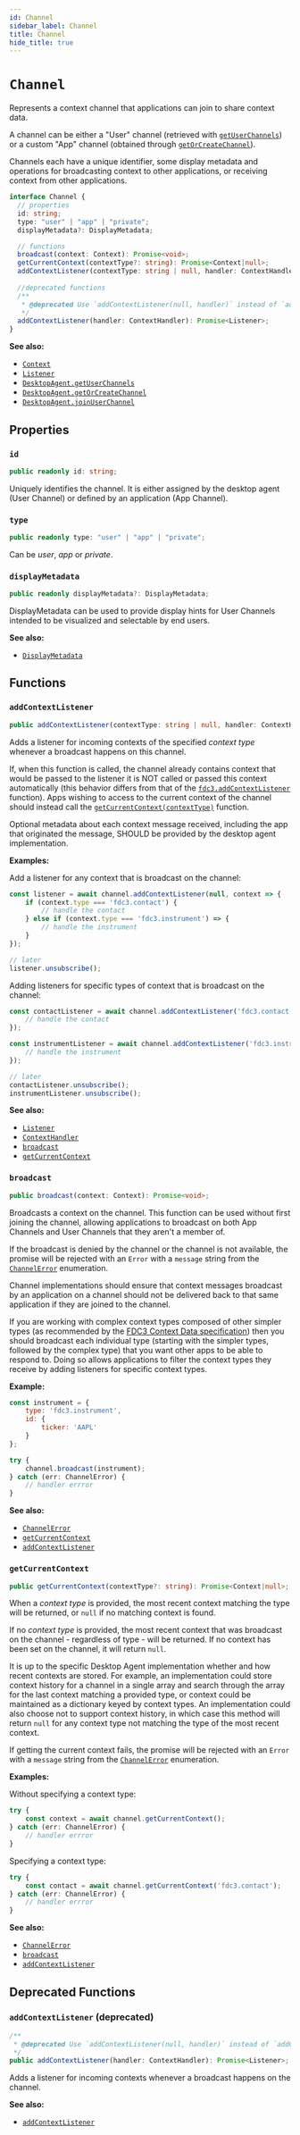 ```yaml
---
id: Channel
sidebar_label: Channel
title: Channel
hide_title: true
---
```

# `Channel`

Represents a context channel that applications can join to share context data.

A channel can be either a "User" channel (retrieved with [`getUserChannels`](DesktopAgent#getuserchannels)) or a custom "App" channel (obtained through [`getOrCreateChannel`](DesktopAgent#getorcreatechannel)).

Channels each have a unique identifier, some display metadata and operations for broadcasting context to other applications, or receiving context from other applications.

```ts
interface Channel {
  // properties
  id: string;
  type: "user" | "app" | "private";
  displayMetadata?: DisplayMetadata;

  // functions
  broadcast(context: Context): Promise<void>;
  getCurrentContext(contextType?: string): Promise<Context|null>;
  addContextListener(contextType: string | null, handler: ContextHandler): Promise<Listener>;
  
  //deprecated functions
  /**
   * @deprecated Use `addContextListener(null, handler)` instead of `addContextListener(handler)`
   */
  addContextListener(handler: ContextHandler): Promise<Listener>;
}
```

**See also:**

* [`Context`](Types#context)
* [`Listener`](Types#listener)
* [`DesktopAgent.getUserChannels`](DesktopAgent#getuserchannels)
* [`DesktopAgent.getOrCreateChannel`](DesktopAgent#getorcreatechannel)
* [`DesktopAgent.joinUserChannel`](DesktopAgent#joinuserchannel)

## Properties

### `id`

```ts
public readonly id: string;
```

Uniquely identifies the channel. It is either assigned by the desktop agent (User Channel) or defined by an application (App Channel).

### `type`

```ts
public readonly type: "user" | "app" | "private";
```

Can be _user_,  _app_ or _private_.

### `displayMetadata`

```ts
public readonly displayMetadata?: DisplayMetadata;
```

DisplayMetadata can be used to provide display hints for User Channels intended to be visualized and selectable by end users.

**See also:**

* [`DisplayMetadata`](Metadata#displaymetadata)

## Functions

### `addContextListener`

```ts
public addContextListener(contextType: string | null, handler: ContextHandler): Promise<Listener>;
```

Adds a listener for incoming contexts of the specified _context type_ whenever a broadcast happens on this channel.

If, when this function is called, the channel already contains context that would be passed to the listener it is NOT called or passed this context automatically (this behavior differs from that of the [`fdc3.addContextListener`](DesktopAgent#addcontextlistener) function). Apps wishing to access to the current context of the channel should instead call the [`getCurrentContext(contextType)`](#getcurrentcontext) function.

Optional metadata about each context message received, including the app that originated the message, SHOULD be provided by the desktop agent implementation.

**Examples:**

Add a listener for any context that is broadcast on the channel:

```ts
const listener = await channel.addContextListener(null, context => {
    if (context.type === 'fdc3.contact') {
        // handle the contact
    } else if (context.type === 'fdc3.instrument') => {
        // handle the instrument
    }
});

// later
listener.unsubscribe();
```

Adding listeners for specific types of context that is broadcast on the channel:

```ts
const contactListener = await channel.addContextListener('fdc3.contact', contact => {
    // handle the contact
});

const instrumentListener = await channel.addContextListener('fdc3.instrument', instrument => {
    // handle the instrument
});

// later
contactListener.unsubscribe();
instrumentListener.unsubscribe();
```

**See also:**

* [`Listener`](Types#listener)
* [`ContextHandler`](Types#contexthandler)
* [`broadcast`](#broadcast)
* [`getCurrentContext`](#getcurrentcontext)

### `broadcast`

```typescript
public broadcast(context: Context): Promise<void>;
```

Broadcasts a context on the channel. This function can be used without first joining the channel, allowing applications to broadcast on both App Channels and User Channels that they aren't a member of.

If the broadcast is denied by the channel or the channel is not available, the promise will be rejected with an `Error` with a `message` string from the [`ChannelError`](Errors#channelerror) enumeration.

Channel implementations should ensure that context messages broadcast by an application on a channel should not be delivered back to that same application if they are joined to the channel.

If you are working with complex context types composed of other simpler types (as recommended by the [FDC3 Context Data specification](../../context/spec#assumptions)) then you should broadcast each individual type (starting with the simpler types, followed by the complex type) that you want other apps to be able to respond to. Doing so allows applications to filter the context types they receive by adding listeners for specific context types.

**Example:**

```javascript
const instrument = {
    type: 'fdc3.instrument',
    id: {
        ticker: 'AAPL'
    }
};

try {
    channel.broadcast(instrument);
} catch (err: ChannelError) {
    // handler errror
}
```

**See also:**

* [`ChannelError`](Errors#channelerror)
* [`getCurrentContext`](#getcurrentcontext)
* [`addContextListener`](#addcontextlistener)

### `getCurrentContext`

```ts
public getCurrentContext(contextType?: string): Promise<Context|null>;
```

When a _context type_ is provided, the most recent context matching the type will be returned, or `null` if no matching context is found.

If no _context type_ is provided, the most recent context that was broadcast on the channel - regardless of type - will be returned.  If no context has been set on the channel, it will return `null`.

It is up to the specific Desktop Agent implementation whether and how recent contexts are stored. For example, an implementation could store context history for a channel in a single array and search through the array for the last context matching a provided type, or context could be maintained as a dictionary keyed by context types. An implementation could also choose not to support context history, in which case this method will return `null` for any context type not matching the type of the most recent context.

If getting the current context fails, the promise will be rejected with an `Error` with a `message` string from the [`ChannelError`](Errors#channelerror) enumeration.

**Examples:**

Without specifying a context type:

```ts
try {
    const context = await channel.getCurrentContext();
} catch (err: ChannelError) {
    // handler errror
}
```

Specifying a context type:

```ts
try {
    const contact = await channel.getCurrentContext('fdc3.contact');
} catch (err: ChannelError) {
    // handler errror
}
```

**See also:**

* [`ChannelError`](Errors#channelerror)
* [`broadcast`](#broadcast)
* [`addContextListener`](#addcontextlistener)

## Deprecated Functions

### `addContextListener` (deprecated)

```ts
/**
 * @deprecated Use `addContextListener(null, handler)` instead of `addContextListener(handler)`
 */
public addContextListener(handler: ContextHandler): Promise<Listener>;
```

Adds a listener for incoming contexts whenever a broadcast happens on the channel.

**See also:**

* [`addContextListener`](#addcontextlistener)
